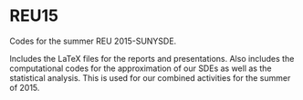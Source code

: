 # REU15
Codes for the summer REU 2015-SUNYSDE.

Includes the LaTeX files for the reports and presentations. Also includes the computational codes for the approximation of our SDEs as well as the statistical analysis. This is used for our combined activities for the summer of 2015.

